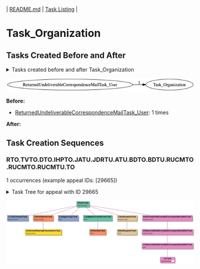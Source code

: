 | [README.md](/README.md) | [Task Listing](tasklist.md) |

# Task_Organization

## Tasks Created Before and After

<details><summary>Tasks created before and after Task_Organization</summary>

```
digraph G {
rankdir="LR";
"ReturnedUndeliverableCorrespondenceMailTask_User" -> "Task_Organization" [label=1]
}
```
</details>

![Task_Organization](dot/Task_Organization.dot.png)

**Before:**

   * [ReturnedUndeliverableCorrespondenceMailTask_User](ReturnedUndeliverableCorrespondenceMailTask_User.md): 1 times

**After:**


## Task Creation Sequences

### RTO.TVTO.DTO.IHPTO.JATU.JDRTU.ATU.BDTO.BDTU.RUCMTO.RUCMTO.RUCMTU.TO

1 occurrences (example appeal IDs: [29665])

<details><summary>Task Tree for appeal with ID 29665</summary>

```
@startuml
skinparam {
  ObjectBorderColor #555
  ObjectBorderThickness 0
  ObjectFontStyle bold
  ObjectFontSize 14
  ObjectAttributeFontColor #333
  ObjectAttributeFontSize 12
}
  object 0.RootTask #66c2a5 {
Organization
}
  object 1.TrackVeteranTask #8da0cb {
Organization
}
  object 2.DistributionTask #fc8d62 {
Organization
}
  object 3.InformalHearingPresentationTask #ffd92f {
Organization
}
  object 4.JudgeAssignTask #8da0cb {
User
}
  object 5.JudgeDecisionReviewTask #66c2a5 {
User
}
  object 6.AttorneyTask #fc8d62 {
User
}
  object 7.BvaDispatchTask #e5c494 {
Organization
}
  object 8.BvaDispatchTask #e5c494 {
User
}
  object 9.ReturnedUndeliverableCorrespondenceMailTask #e78ac3 {
Organization
}
  object 10.ReturnedUndeliverableCorrespondenceMailTask #e78ac3 {
Organization
}
  object 11.ReturnedUndeliverableCorrespondenceMailTask #e78ac3 {
User
}
  object 12.Task #e78ac3 {
Organization  <back:white>    </back>
}
0.RootTask -- 1.TrackVeteranTask
0.RootTask -- 2.DistributionTask
2.DistributionTask -- 3.InformalHearingPresentationTask
0.RootTask -- 4.JudgeAssignTask
0.RootTask -- 5.JudgeDecisionReviewTask
5.JudgeDecisionReviewTask -- 6.AttorneyTask
0.RootTask -- 7.BvaDispatchTask
7.BvaDispatchTask -- 8.BvaDispatchTask
0.RootTask -- 9.ReturnedUndeliverableCorrespondenceMailTask
9.ReturnedUndeliverableCorrespondenceMailTask -- 10.ReturnedUndeliverableCorrespondenceMailTask
10.ReturnedUndeliverableCorrespondenceMailTask -- 11.ReturnedUndeliverableCorrespondenceMailTask
11.ReturnedUndeliverableCorrespondenceMailTask -- 12.Task
@enduml
```
</details>

![RTO.TVTO.DTO.IHPTO.JATU.JDRTU.ATU.BDTO.BDTU.RUCMTO.RUCMTO.RUCMTU.TO-29665](uml/RTO.TVTO.DTO.IHPTO.JATU.JDRTU.ATU.BDTO.BDTU.RUCMTO.RUCMTO.RUCMTU.TO-29665.png)

